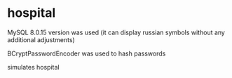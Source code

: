 # hospital
MySQL 8.0.15 version was used (it can display russian symbols without any additional adjustments)

BCryptPasswordEncoder was used to hash passwords

simulates hospital
